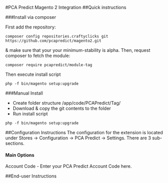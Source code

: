#PCA Predict Magento 2 Integration
##Quick instructions

###Install via composer

First add the repository:
```
composer config repositories.craftyclicks git https://github.com/pcapredict/magento2.git
```
& make sure that your your minimum-stability is alpha.
Then, request composer to fetch the module:
```
composer require pcapredict/module-tag
```

Then execute install script
```
php -f bin/magento setup:upgrade
```

###Manual Install

- Create folder structure /app/code/PCAPredict/Tag/
- Download & copy the git contents to the folder
- Run install script
```
php -f bin/magento setup:upgrade
```

##Configuration Instructions
The configuration for the extension is located under Stores -> Configuration -> PCA Predict -> Settings.
There are 3 sub-sections.
#### Main Options
Account Code - Enter your PCA Predict Account Code here.

##End-user Instructions


